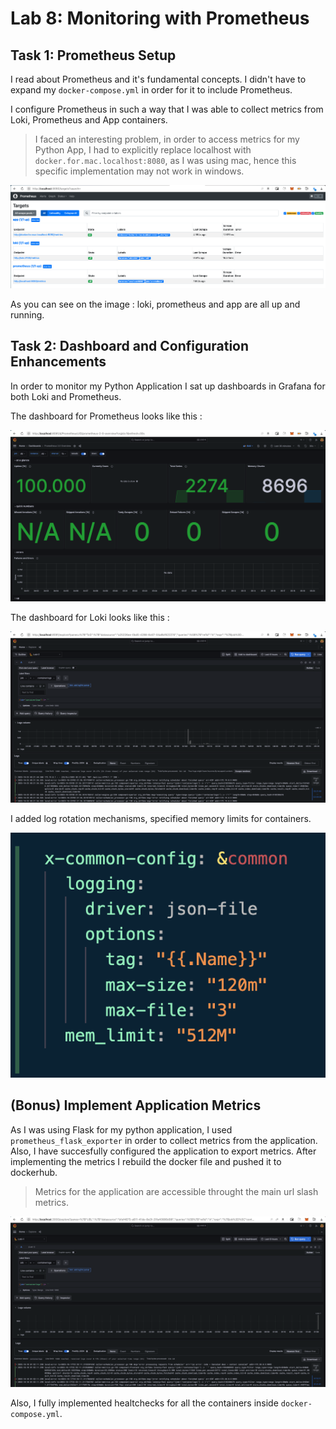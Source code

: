 # Lab 8: Monitoring with Prometheus

## Task 1: Prometheus Setup

I read about Prometheus and it's fundamental concepts. I didn't have to expand my `docker-compose.yml` in order for it to include Prometheus.

I configure Prometheus in such a way that I was able to collect metrics from Loki, Prometheus and App containers.

> I faced an interesting problem, in order to access metrics for my Python App, I had to explicitly replace localhost with `docker.for.mac.localhost:8080`, as I was using mac, hence this specific implementation may not work in windows.

![List of targets in Prometheus](img/targets.png)

As you can see on the image : loki, prometheus and app are all up and running. 

## Task 2: Dashboard and Configuration Enhancements

In order to monitor my Python Application I sat up dashboards in Grafana for both Loki and Prometheus. 

The dashboard for Prometheus looks like this : 

![Prometheus Dashboard](img/prometheus_dashboard.png)

The dashboard for Loki looks like this : 

![Loki Dashboard](img/loki_dashboard.png)

I added log rotation mechanisms, specified memory limits for containers. 

![Loki Dashboard](img/code_snippet.png)


## (Bonus) Implement Application Metrics 

As I was using Flask for my python application, I used `prometheus_flask_exporter` in order to collect metrics from the application. Also, I have succesfully configured the application to export metrics. After implementing the metrics I rebuild the docker file and pushed it to dockerhub. 

> Metrics for the application are accessible throught the main url slash metrics. 

![Python Application Metrics](img/grafana_results.png)

Also, I fully implemented healtchecks for all the containers inside `docker-compose.yml`.